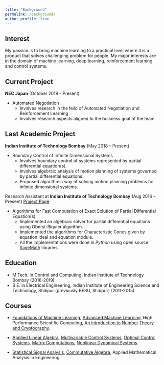 ```yaml
---
title: "Background"
permalink: /background/
author_profile: true
---
```


Interest
------
My passion is to bring machine learning to a practical level where it is a product that solves challenging problem for people.
My major interests are in the domain of machine learning, deep learning, reinforcement learning and control systems.


Current Project
------
**NEC Japan**
(October 2019 - Present)

* Automated Negotiation
    * Involves research in the feild of Automated Negotiation and Reinforcement Learning
    * Involves research aspects aligned to the buisness goal of the team



Last Academic Project
------
**Indian Institute of Technology Bombay**
(May 2018 – Present)

* Boundary Control of Infinite Dimensional Systems
    * Involves boundary control of systems represented by partial differential equation(s).
    * Involves algebraic analysis of motion planning of systems governed by partial differential equations.
    * Proposed algorithmic way of solving motion planning problems for infinite dimensional systems.

Research Assistant at **Indian Institute of Technology Bombay**
(Aug 2016 – Present)
[Project Page](https://www.ee.iitb.ac.in/~debasattam/ASOP.html)
* Algorithms for Fast Computation of Exact Solution of Partial Differential Equation(s)
    * Implemented an algebraic solver for partial differential equations using Oberst-Riquier algorithm.
    * Implemented the algorithms for Characteristic Cones given by equation ideal and equation module.
    * All the implementations were done in *Python* using open source [SageMath](http://www.sagemath.org/) libraries.



Education
-----
* M.Tech. in Control and Computing, Indian Institute of Technology Bombay (2016-2019)
* B.E. in Electrical Engineering, Indian Institute of Engineering Science and Technology, Shibpur (previously BESU, Shibpur) (2011-2015)



Courses
-----
* [Foundations of Machine Learning](https://www.cse.iitb.ac.in/~cs725/),
  [Advanced Machine Learning](https://www.cse.iitb.ac.in/~sunita/cs726/),
  High Performance Scientific Computing,
  [An Introduction to Number Theory and Cryptography](https://www.ee.iitb.ac.in/~sarva/courses/EE720/Spring2018.html).

* [Applied Linear Algebra](https://www.ee.iitb.ac.in/~debasattam/ee635.html),
 [Multivariable Control Systems](https://www.ee.iitb.ac.in/~dc/EE640/),
 [Optimal Control Systems](https://www.ee.iitb.ac.in/~dc/EE622/),
 [Matrix Computations](https://www.ee.iitb.ac.in/web/academics/courses/EE636),
 [Nonlinear Dynamical Systems](https://www.ee.iitb.ac.in/~dc/EE613/).

* [Statistical Signal Analysis](https://www.ee.iitb.ac.in/~jayakrishnan.nair/courses/Autumn17-EE601/),
 [Commutative Algebra](http://www.math.iitb.ac.in/~srg/Lecnotes/afspune_des.html),
  Applied Mathematical Analysis in Engineering.
